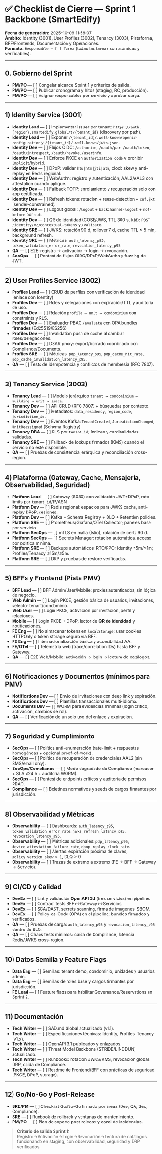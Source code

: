 # ✅ Checklist de Cierre — Sprint 1 Backbone (SmartEdify)
**Fecha de generación:** 2025-10-09 11:56:07  
**Ámbito:** Identity (3001), User Profiles (3002), Tenancy (3003), Plataforma, BFF/Frontends, Documentación y Operaciones.  
**Formato:** `Responsable — [ ] Tarea` (todas las tareas son atómicas y verificables).

---

## 0. Gobierno del Sprint
- **PM/PO** — [ ] Congelar alcance Sprint 1 y criterios de salida.
- **PM/PO** — [ ] Publicar cronograma y hitos (staging, RC, producción).
- **PM/PO** — [ ] Asignar responsables por servicio y aprobar carga.

---

## 1) Identity Service (3001)
- **Identity Lead** — [ ] Implementar issuer por tenant: `https://auth.{region}.smartedify.global/t/{tenant_id}` (discovery por path).
- **Identity Lead** — [ ] Exponer `/{tenant_id}/.well-known/openid-configuration` y `/{tenant_id}/.well-known/jwks.json`.
- **Identity Dev** — [ ] Flujos OIDC: `/authorize`, `/oauth/par`, `/oauth/token`, `/oauth/introspect`, `/oauth/revoke`, `/userinfo`.
- **Identity Dev** — [ ] Enforce PKCE en `authorization_code` y prohibir `implicit`/`hybrid`.
- **Identity Dev** — [ ] DPoP: validar `htu|htm|jti|ath`, clock skew y anti-replay en Redis regional.
- **Identity Dev** — [ ] WebAuthn: registro y autenticación; AAL2/AAL3 con attestation cuando aplique.
- **Identity Dev** — [ ] Fallback TOTP: enrolamiento y recuperación solo con app certificada.
- **Identity Dev** — [ ] Refresh tokens: rotación + reuse-detection + `cnf.jkt` (sender-constrained).
- **Identity Dev** — [ ] Logout global: `/logout` + `backchannel-logout` + `not-before` por `sub`.
- **Identity Dev** — [ ] QR de identidad (COSE/JWS, TTL 300 s, `kid`): `POST /identity/v2/contextual-tokens` y `/validate`.
- **Identity SRE** — [ ] JWKS: rotación 90 d, rollover 7 d, cache TTL ≤ 5 min, background refresh.
- **Identity SRE** — [ ] Métricas: `auth_latency_p95`, `token_validation_error_rate`, `revocation_latency_p95`.
- **QA** — [ ] E2E: registro → activación → login → revocación.
- **SecOps** — [ ] Pentest de flujos OIDC/DPoP/WebAuthn y fuzzing de JWT.

---

## 2) User Profiles Service (3002)
- **Profiles Lead** — [ ] CRUD de perfiles con verificación de identidad (enlace con Identity).
- **Profiles Dev** — [ ] Roles y delegaciones con expiración/TTL y auditoría de uso.
- **Profiles Dev** — [ ] Relación `profile ↔ unit ↔ condominium` con constraints y RLS.
- **Profiles Dev** — [ ] Evaluador PBAC `/evaluate` con OPA bundles **firmados** (Ed25519/ES256).
- **Profiles Dev** — [ ] Invalidation push de cache al cambiar roles/delegaciones.
- **Profiles Dev** — [ ] DSAR proxy: export/borrado coordinado con Compliance/Documents.
- **Profiles SRE** — [ ] Métricas: `pdp_latency_p95`, `pdp_cache_hit_rate`, `pdp_cache_invalidation_latency_p95`.
- **QA** — [ ] Tests de idempotencia y conflictos de membresía (RFC 7807).

---

## 3) Tenancy Service (3003)
- **Tenancy Lead** — [ ] Modelo jerárquico `tenant → condominium → building → unit → space`.
- **Tenancy Dev** — [ ] API CRUD (RFC 7807) + búsquedas por contexto.
- **Tenancy Dev** — [ ] Metadatos: `data_residency`, `region_code`, `jurisdiction_id`.
- **Tenancy Dev** — [ ] Eventos Kafka: `TenantCreated`, `JurisdictionChanged`, `UnitReassigned` (Schema Registry).
- **Tenancy DBA** — [ ] RLS por `tenant_id`; índices y cardinalidades validadas.
- **Tenancy SRE** — [ ] Fallback de lookups firmados (KMS) cuando el servicio no esté disponible.
- **QA** — [ ] Pruebas de consistencia jerárquica y reconciliación cross-region.

---

## 4) Plataforma (Gateway, Cache, Mensajería, Observabilidad, Seguridad)
- **Platform Lead** — [ ] Gateway (8080) con validación JWT+DPoP, rate-limits por `tenant_id`/IP/ASN.
- **Platform Dev** — [ ] Redis regional: espacios para JWKS cache, anti-replay DPoP, sesiones.
- **Platform Dev** — [ ] Kafka + Schema Registry + DLQ + Retention policies.
- **Platform SRE** — [ ] Prometheus/Grafana/OTel Collector; paneles base por servicio.
- **Platform SecOps** — [ ] mTLS en malla (Istio), rotación de certs 90 d.
- **Platform SecOps** — [ ] Secrets Manager: rotación automática, acceso por política mínima.
- **Platform SRE** — [ ] Backups automáticos; RTO/RPO: Identity ≤5m/≤1m; Profiles/Tenancy ≤15m/≤5m.
- **Platform SRE** — [ ] DRP y pruebas de restore verificadas.

---

## 5) BFFs y Frontend (Pista PMV)
- **BFF Lead** — [ ] BFF Admin/User/Mobile: proxies autenticados, sin lógica de negocio.
- **Web Admin** — [ ] Login PKCE, gestión básica de usuarios, invitaciones, selector tenant/condominio.
- **Web User** — [ ] Login PKCE, activación por invitación, perfil y relaciones.
- **Mobile** — [ ] Login PKCE + DPoP, lector de **QR de identidad** y notificaciones.
- **FE Eng** — [ ] No almacenar tokens en `localStorage`; usar cookies HTTPOnly o token storage seguro vía BFF.
- **FE Eng** — [ ] Internacionalización básica y accesibilidad AA.
- **FE/OTel** — [ ] Telemetría web (trace/correlation IDs) hasta BFF y Gateway.
- **QA** — [ ] E2E Web/Mobile: activación → login → lectura de catálogos.

---

## 6) Notificaciones y Documentos (mínimos para PMV)
- **Notifications Dev** — [ ] Envío de invitaciones con deep link y expiración.
- **Notifications Dev** — [ ] Plantillas transaccionales multi-idioma.
- **Documents Dev** — [ ] WORM para evidencias mínimas (login crítico, activación, cambios de rol).
- **QA** — [ ] Verificación de un solo uso del enlace y expiración.

---

## 7) Seguridad y Cumplimiento
- **SecOps** — [ ] Política anti-enumeración (rate-limit + respuestas homogéneas + opcional proof-of-work).
- **SecOps** — [ ] Política de recuperación de credenciales AAL2 (sin SMS/email only).
- **SecOps/Compliance** — [ ] Modo degradado de Compliance (marcador + SLA ≤24 h + auditoría WORM).
- **SecOps** — [ ] Pentest de endpoints críticos y auditoría de permisos PBAC.
- **Compliance** — [ ] Boletines normativos y seeds de cargos firmantes por jurisdicción.

---

## 8) Observabilidad y Métricas
- **Observability** — [ ] Dashboards: `auth_latency_p95`, `token_validation_error_rate`, `jwks_refresh_latency_p95`, `revocation_latency_p95`.
- **Observability** — [ ] Métricas adicionales: `pdp_latency_p95`, `device_attestation_failure_rate`, `dpop_replay_block_rate`.
- **Observability** — [ ] Alertas: expiración próxima de claves, `policy_version_skew > 1`, DLQ > 0.
- **Observability** — [ ] Trazas de extremo a extremo (FE → BFF → Gateway → Servicio).

---

## 9) CI/CD y Calidad
- **DevEx** — [ ] Lint y validación **OpenAPI 3.1** (tres servicios) en pipeline.
- **DevEx** — [ ] Contract tests BFF↔Gateway↔Servicios.
- **DevEx** — [ ] SCA/DAST, secrets scanning, firma de imágenes, SBOM.
- **DevEx** — [ ] Policy-as-Code (OPA) en el pipeline; bundles firmados y verificados.
- **QA** — [ ] Pruebas de carga: `auth_latency_p95` y `revocation_latency_p95` dentro de SLO.
- **QA** — [ ] Chaos tests mínimos: caída de Compliance, latencia Redis/JWKS cross-region.

---

## 10) Datos Semilla y Feature Flags
- **Data Eng** — [ ] Semillas: tenant demo, condominio, unidades y usuarios admin.
- **Data Eng** — [ ] Semillas de roles base y cargos firmantes por jurisdicción.
- **FE Lead** — [ ] Feature flags para habilitar Governance/Reservations en Sprint 2.

---

## 11) Documentación
- **Tech Writer** — [ ] SAD.md Global actualizado (v1.1).
- **Tech Writer** — [ ] Especificaciones técnicas: Identity, Profiles, Tenancy (v1.x).
- **Tech Writer** — [ ] OpenAPI 3.1 publicados y enlazados.
- **Tech Writer** — [ ] Threat Model Backbone (STRIDE/LINDDUN) actualizado.
- **Tech Writer** — [ ] Runbooks: rotación JWKS/KMS, revocación global, DRP, caída de Compliance.
- **Tech Writer** — [ ] Readme de Frontend/BFF con prácticas de seguridad (PKCE, DPoP, storage).

---

## 12) Go/No-Go y Post-Release
- **SRE/PM** — [ ] Checklist Go/No-Go firmado por áreas (Dev, QA, Sec, Compliance).
- **SRE** — [ ] Runbook de rollback y ventanas de mantenimiento.
- **PM/PO** — [ ] Plan de soporte post-release y canal de incidencias.

> **Criterio de salida Sprint 1:** Registro→Activación→Login→Revocación→Lectura de catálogos funcionando en staging, con observabilidad, seguridad y DRP verificados.
